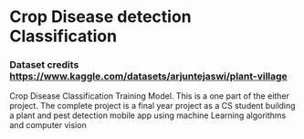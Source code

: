 # Crop Disease detection Classification
### Dataset credits https://www.kaggle.com/datasets/arjuntejaswi/plant-village
Crop Disease Classification Training Model. This is a one part of the either project. The complete project is a final year project as a CS student building a plant and pest detection mobile app using machine Learning algorithms and computer vision

